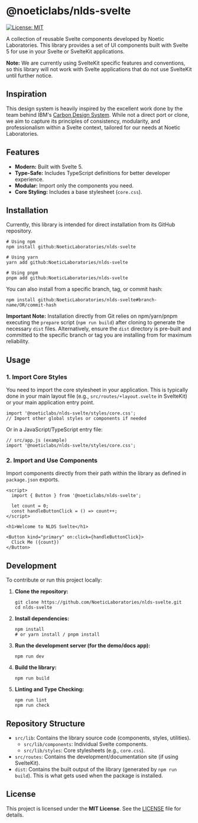 # @noeticlabs/nlds-svelte

[![License: MIT](https://img.shields.io/badge/License-MIT-blue.svg)](https://opensource.org/licenses/MIT)


A collection of reusable Svelte components developed by Noetic Laboratories. This library provides a set of UI components built with Svelte 5 for use in your Svelte or SvelteKit applications.

**Note:** We are currently using SvelteKit specific features and conventions, so this library will not work with Svelte applications that do not use SvelteKit until further notice.

## Inspiration

This design system is heavily inspired by the excellent work done by the team behind IBM's [Carbon Design System](https://carbondesignsystem.com/). While not a direct port or clone, we aim to capture its principles of consistency, modularity, and professionalism within a Svelte context, tailored for our needs at Noetic Laboratories.

## Features

*   **Modern:** Built with Svelte 5.
*   **Type-Safe:** Includes TypeScript definitions for better developer experience.
*   **Modular:** Import only the components you need.
*   **Core Styling:** Includes a base stylesheet (`core.css`).

## Installation

Currently, this library is intended for direct installation from its GitHub repository.

```
# Using npm
npm install github:NoeticLaboratories/nlds-svelte

# Using yarn
yarn add github:NoeticLaboratories/nlds-svelte

# Using pnpm
pnpm add github:NoeticLaboratories/nlds-svelte
```

You can also install from a specific branch, tag, or commit hash:

```
npm install github:NoeticLaboratories/nlds-svelte#branch-name/OR/commit-hash
```

**Important Note:** Installation directly from Git relies on npm/yarn/pnpm executing the `prepare` script (`npm run build`) after cloning to generate the necessary `dist` files. Alternatively, ensure the `dist` directory is pre-built and committed to the specific branch or tag you are installing from for maximum reliability.

## Usage

### 1. Import Core Styles

You need to import the core stylesheet in your application. This is typically done in your main layout file (e.g., `src/routes/+layout.svelte` in SvelteKit) or your main application entry point.

```
import '@noeticlabs/nlds-svelte/styles/core.css';
// Import other global styles or components if needed
```

Or in a JavaScript/TypeScript entry file:

```
// src/app.js (example)
import '@noeticlabs/nlds-svelte/styles/core.css';
```

### 2. Import and Use Components

Import components directly from their path within the library as defined in `package.json` exports.

```
<script>
  import { Button } from '@noeticlabs/nlds-svelte';

  let count = 0;
  const handleButtonClick = () => count++;
</script>

<h1>Welcome to NLDS Svelte</h1>

<Button kind="primary" on:click={handleButtonClick}>
  Click Me ({count})
</Button>
```

## Development

To contribute or run this project locally:

1.  **Clone the repository:**
    ```
    git clone https://github.com/NoeticLaboratories/nlds-svelte.git
    cd nlds-svelte
    ```
2.  **Install dependencies:**
    ```
    npm install
    # or yarn install / pnpm install
    ```
3.  **Run the development server (for the demo/docs app):**
    ```
    npm run dev
    ```
4.  **Build the library:**
    ```
    npm run build
    ```
5.  **Linting and Type Checking:**
    ```
    npm run lint
    npm run check
    ```

## Repository Structure

*   `src/lib`: Contains the library source code (components, styles, utilities).
    *   `src/lib/components`: Individual Svelte components.
    *   `src/lib/styles`: Core stylesheets (e.g., `core.css`).
*   `src/routes`: Contains the development/documentation site (if using SvelteKit).
*   `dist`: Contains the built output of the library (generated by `npm run build`). This is what gets used when the package is installed.

## License

This project is licensed under the **MIT License**. See the [LICENSE](./LICENSE) file for details.
